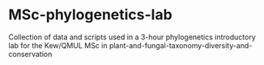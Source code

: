 # MSc-phylogenetics-lab
Collection of data and scripts used in a 3-hour phylogenetics introductory lab for the Kew/QMUL MSc in plant-and-fungal-taxonomy-diversity-and-conservation
